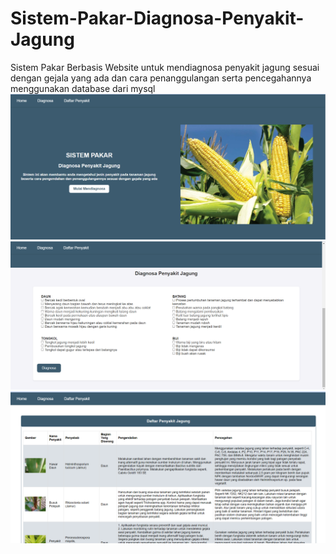 # Sistem-Pakar-Diagnosa-Penyakit-Jagung
Sistem Pakar Berbasis Website untuk mendiagnosa penyakit jagung sesuai dengan gejala yang ada dan cara penanggulangan serta pencegahannya menggunakan database dari mysql
![Tampilan Awal](https://github.com/lisaamir/Sistem-Pakar-Diagnosa-Penyakit-Jagung/blob/main/home-diagnosa.png)
![Tampilan Diagnsosa](https://github.com/lisaamir/Sistem-Pakar-Diagnosa-Penyakit-Jagung/blob/main/diagnosa-gejala.png)
![Daftar Penyakit](https://github.com/lisaamir/Sistem-Pakar-Diagnosa-Penyakit-Jagung/blob/main/daftar-penyakit.png)
